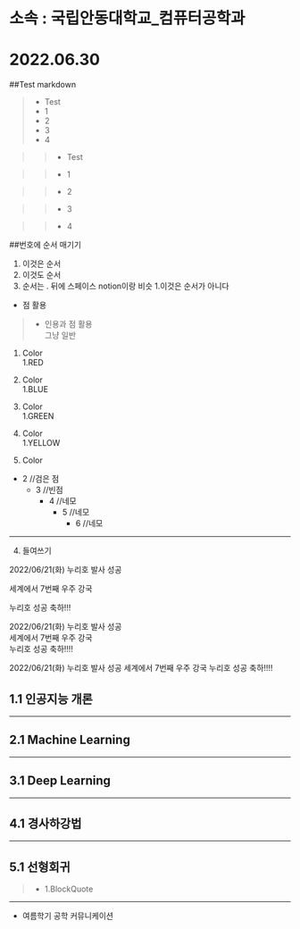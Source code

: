 소속 : 국립안동대학교_컴퓨터공학과
===


# 2022.06.30

##Test markdown

> - Test
> - 1
> - 2
> - 3
> - 4

> > - Test

> > - 1

> > - 2

> > - 3

> > - 4


##번호에 순서 매기기

1. 이것은 순서
1. 이것도 순서 
1. 순서는 . 뒤에 스페이스 notion이랑 비슷
1.이것은 순서가 아니다
- 점 활용
> - 인용과 점 활용  
그냥 일반

1. Color   
1.RED

1. Color   
1.BLUE

1. Color   
1.GREEN

1. Color   
1.YELLOW

1. Color
+ 2     //검은 점
  + 3     //빈점
    + 4     //네모
      + 5     //네모
        + 6     //네모  
___
4. 들여쓰기

2022/06/21(화) 누리호 발사 성공

세계에서 7번째 우주 강국

누리호 성공 축하!!!


2022/06/21(화) 누리호 발사 성공   
세계에서 7번째 우주 강국    
누리호 성공 축하!!!!   

2022/06/21(화) 누리호 발사 성공
세계에서 7번째 우주 강국
누리호 성공 축하!!!!
  











## 1.1 인공지능 개론   
___
## 2.1 Machine Learning   
___
## 3.1 Deep Learning   
___
## 4.1 경사하강법   
___
## 5.1 선형회귀   
> - 1.BlockQuote

___


- 여름학기 공학 커뮤니케이션






